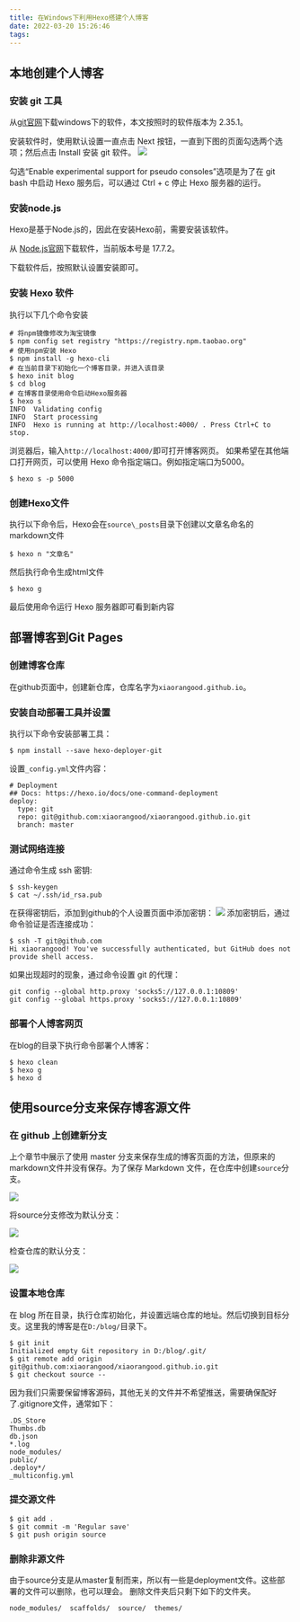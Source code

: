 ```yaml
---
title: 在Windows下利用Hexo搭建个人博客
date: 2022-03-20 15:26:46
tags: 
---
```


## 本地创建个人博客
### 安装 git 工具

从[git官网](https://git-scm.com/downloads)下载windows下的软件，本文按照时的软件版本为 2.35.1。

安装软件时，使用默认设置一直点击 Next 按钮，一直到下图的页面勾选两个选项；然后点击 Install 安装 git 软件。
![](https://cdn.jsdelivr.net/gh/xiaorangood/myImage/images/Snipaste_2022-03-20_16-10-29.png)

勾选“Enable experimental support for pseudo consoles”选项是为了在 git bash 中启动 Hexo 服务后，可以通过 Ctrl + c 停止 Hexo 服务器的运行。

### 安装node.js
Hexo是基于Node.js的，因此在安装Hexo前，需要安装该软件。

从 [Node.js官网](https://nodejs.org/zh-cn/)下载软件，当前版本号是 17.7.2。

下载软件后，按照默认设置安装即可。

### 安装 Hexo 软件
执行以下几个命令安装
```shell
# 将npm镜像修改为淘宝镜像
$ npm config set registry "https://registry.npm.taobao.org"
# 使用npm安装 Hexo
$ npm install -g hexo-cli
# 在当前目录下初始化一个博客目录，并进入该目录
$ hexo init blog
$ cd blog
# 在博客目录使用命令启动Hexo服务器
$ hexo s
INFO  Validating config
INFO  Start processing
INFO  Hexo is running at http://localhost:4000/ . Press Ctrl+C to stop.
```
浏览器后，输入`http://localhost:4000/`即可打开博客网页。
如果希望在其他端口打开网页，可以使用 Hexo 命令指定端口。例如指定端口为5000。
```shell
$ hexo s -p 5000
```

### 创建Hexo文件
执行以下命令后，Hexo会在`source\_posts`目录下创建以文章名命名的markdown文件
```shell
$ hexo n "文章名"
```
然后执行命令生成html文件
```shell
$ hexo g
```
最后使用命令运行 Hexo 服务器即可看到新内容



## 部署博客到Git Pages
### 创建博客仓库
在github页面中，创建新仓库，仓库名字为`xiaorangood.github.io`。

### 安装自动部署工具并设置
执行以下命令安装部署工具：
```shell
$ npm install --save hexo-deployer-git
```
设置`_config.yml`文件内容：
```
# Deployment
## Docs: https://hexo.io/docs/one-command-deployment
deploy:
  type: git
  repo: git@github.com:xiaorangood/xiaorangood.github.io.git
  branch: master
```
### 测试网络连接
通过命令生成 ssh 密钥:
```shell
$ ssh-keygen
$ cat ~/.ssh/id_rsa.pub
```
在获得密钥后，添加到github的个人设置页面中添加密钥：
![](https://cdn.jsdelivr.net/gh/xiaorangood/myImage/images/Snipaste_2022-03-20_17-38-44.png)
添加密钥后，通过命令验证是否连接成功：
```shell
$ ssh -T git@github.com
Hi xiaorangood! You've successfully authenticated, but GitHub does not provide shell access.
```
如果出现超时的现象，通过命令设置 git 的代理：
```shell
git config --global http.proxy 'socks5://127.0.0.1:10809'
git config --global https.proxy 'socks5://127.0.0.1:10809'
```
### 部署个人博客网页
在blog的目录下执行命令部署个人博客：
```shell
$ hexo clean
$ hexo g
$ hexo d
```

## 使用source分支来保存博客源文件
### 在 github 上创建新分支
上个章节中展示了使用 master 分支来保存生成的博客页面的方法，但原来的markdown文件并没有保存。为了保存 Markdown 文件，在仓库中创建`source`分支。

![](https://cdn.jsdelivr.net/gh/xiaorangood/myImage/images/Snipaste_2022-03-20_17-58-33.png)

将source分支修改为默认分支：

![](https://cdn.jsdelivr.net/gh/xiaorangood/myImage/images/Snipaste_2022-03-20_18-06-26.png)

检查仓库的默认分支：

![](https://cdn.jsdelivr.net/gh/xiaorangood/myImage/images/Snipaste_2022-03-20_18-07-14.png)

### 设置本地仓库
在 blog 所在目录，执行仓库初始化，并设置远端仓库的地址。然后切换到目标分支。这里我的博客是在`D:/blog/`目录下。
```shell
$ git init
Initialized empty Git repository in D:/blog/.git/
$ git remote add origin git@github.com:xiaorangood/xiaorangood.github.io.git
$ git checkout source --
```
因为我们只需要保留博客源码，其他无关的文件并不希望推送，需要确保配好了.gitignore文件，通常如下：
```
.DS_Store
Thumbs.db
db.json
*.log
node_modules/
public/
.deploy*/
_multiconfig.yml
```

### 提交源文件
```shell
$ git add .
$ git commit -m 'Regular save'
$ git push origin source
```

### 删除非源文件
由于source分支是从master复制而来，所以有一些是deployment文件。这些部署的文件可以删除，也可以理会。
删除文件夹后只剩下如下的文件夹。
```shell
node_modules/  scaffolds/  source/  themes/
```